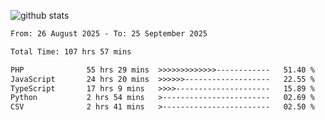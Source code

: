 
![github stats](https://github-readme-stats.vercel.app/api?username=realmahd1&show_icons=true&theme=codeSTACKr&hide_rank=true&count_private=true)

<!--START_SECTION:waka-->

```txt
From: 26 August 2025 - To: 25 September 2025

Total Time: 107 hrs 57 mins

PHP              55 hrs 29 mins  >>>>>>>>>>>>>------------   51.40 %
JavaScript       24 hrs 20 mins  >>>>>>-------------------   22.55 %
TypeScript       17 hrs 9 mins   >>>>---------------------   15.89 %
Python           2 hrs 54 mins   >------------------------   02.69 %
CSV              2 hrs 41 mins   >------------------------   02.50 %
```

<!--END_SECTION:waka-->
